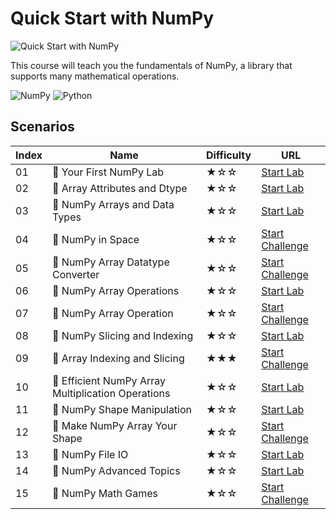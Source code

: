 # Quick Start with NumPy

![Quick Start with NumPy](https://cover-creator.labex.io/quick-start-with-numpy.png)

This course will teach you the fundamentals of NumPy, a library that supports many mathematical operations. 

![NumPy](https://img.shields.io/badge/NumPy-whitesmoke?style=for-the-badge&logo=numpy)
![Python](https://img.shields.io/badge/Python-whitesmoke?style=for-the-badge&logo=python)


## Scenarios

|   Index | Name                                              | Difficulty   | URL                                                                       |
|---------|---------------------------------------------------|--------------|---------------------------------------------------------------------------|
|      01 | 📖 Your First NumPy Lab                            | ★☆☆          | <a target='_blank' href='https://labex.io/labs/92735'>Start Lab</a>       |
|      02 | 📖 Array Attributes and Dtype                      | ★☆☆          | <a target='_blank' href='https://labex.io/labs/8027'>Start Lab</a>        |
|      03 | 📖 NumPy Arrays and Data Types                     | ★☆☆          | <a target='_blank' href='https://labex.io/labs/4996'>Start Lab</a>        |
|      04 | 🎯 NumPy in Space                                  | ★☆☆          | <a target='_blank' href='https://labex.io/labs/33961'>Start Challenge</a> |
|      05 | 🎯 NumPy Array Datatype Converter                  | ★☆☆          | <a target='_blank' href='https://labex.io/labs/9187'>Start Challenge</a>  |
|      06 | 📖 NumPy Array Operations                          | ★☆☆          | <a target='_blank' href='https://labex.io/labs/1403'>Start Lab</a>        |
|      07 | 🎯 NumPy Array Operation                           | ★☆☆          | <a target='_blank' href='https://labex.io/labs/8708'>Start Challenge</a>  |
|      08 | 📖 NumPy Slicing and Indexing                      | ★☆☆          | <a target='_blank' href='https://labex.io/labs/352'>Start Lab</a>         |
|      09 | 🎯 Array Indexing and Slicing                      | ★★★          | <a target='_blank' href='https://labex.io/labs/38504'>Start Challenge</a> |
|      10 | 📖 Efficient NumPy Array Multiplication Operations | ★☆☆          | <a target='_blank' href='https://labex.io/labs/5007'>Start Lab</a>        |
|      11 | 📖 NumPy Shape Manipulation                        | ★☆☆          | <a target='_blank' href='https://labex.io/labs/214'>Start Lab</a>         |
|      12 | 🎯 Make NumPy Array Your Shape                     | ★☆☆          | <a target='_blank' href='https://labex.io/labs/8687'>Start Challenge</a>  |
|      13 | 📖 NumPy File IO                                   | ★☆☆          | <a target='_blank' href='https://labex.io/labs/127'>Start Lab</a>         |
|      14 | 📖 NumPy Advanced Topics                           | ★☆☆          | <a target='_blank' href='https://labex.io/labs/11'>Start Lab</a>          |
|      15 | 🎯 NumPy Math Games                                | ★☆☆          | <a target='_blank' href='https://labex.io/labs/10'>Start Challenge</a>    |

